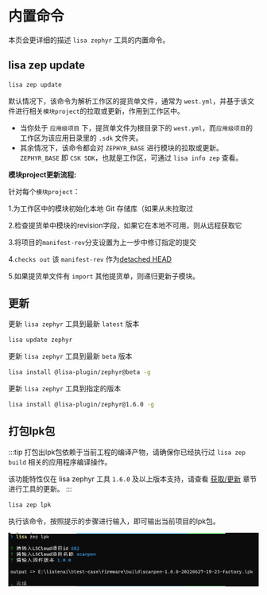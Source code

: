 # 内置命令

本页会更详细的描述 `lisa zephyr` 工具的内置命令。

## lisa zep update

```bash
lisa zep update
```

默认情况下，该命令为解析工作区的提货单文件，通常为 `west.yml`，并基于该文件进行相关`模块project`的拉取或更新，作用到工作区中。

- 当你处于 `应用级项目` 下，提货单文件为根目录下的 `west.yml`，而`应用级项目`的工作区为该应用目录里的 `.sdk` 文件夹。
- 其余情况下，该命令都会对 `ZEPHYR_BASE` 进行模块的拉取或更新。`ZEPHYR_BASE` 即 `CSK SDK`，也就是工作区，可通过 `lisa info zep` 查看。

__模块project更新流程:__

针对每个`模块project`：

1.为工作区中的模块初始化本地 Git 存储库（如果从未拉取过

2.检查提货单中模块的revision字段，如果它在本地不可用，则从远程获取它

3.将项目的`manifest-rev`分支设置为上一步中修订指定的提交

4.`checks out` 该 `manifest-rev` 作为[detached HEAD](#https://git-scm.com/docs/git-checkout#_detached_head) 

5.如果提货单文件有 `import` 其他提货单，则递归更新子模块。

## 更新

更新 `lisa zephyr` 工具到最新 `latest` 版本

```bash
lisa update zephyr
```

更新 `lisa zephyr` 工具到最新 `beta` 版本

```bash
lisa install @lisa-plugin/zephyr@beta -g
```

更新 `lisa zephyr` 工具到指定的版本

```bash
lisa install @lisa-plugin/zephyr@1.6.0 -g
```

## 打包lpk包

:::tip
打包出lpk包依赖于当前工程的编译产物，请确保你已经执行过 `lisa zep build` 相关的应用程序编译操作。

该功能特性仅在 lisa zephyr 工具 `1.6.0` 及以上版本支持，请查看 [获取/更新](#更新) 章节进行工具的更新。
:::

```bash
lisa zep lpk
```

执行该命令，按照提示的步骤进行输入，即可输出当前项目的lpk包。

![image](./images/lpk_1.png)
